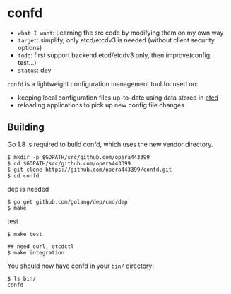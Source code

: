 # confd

* `what I want`: Learning the src code by modifying them on my own way
* `target`: simplify, only etcd/etcdv3 is needed (without client security options)
* `todo`: first support backend etcd/etcdv3 only, then improve(config, test...)
* `status`: dev 


`confd` is a lightweight configuration management tool focused on:

* keeping local configuration files up-to-date using data stored in [etcd](https://github.com/coreos/etcd)
* reloading applications to pick up new config file changes



## Building

Go 1.8 is required to build confd, which uses the new vendor directory.

```
$ mkdir -p $GOPATH/src/github.com/opera443399
$ cd $GOPATH/src/github.com/opera443399
$ git clone https://github.com/opera443399/confd.git
$ cd confd
```

dep is needed
```
$ go get github.com/golang/dep/cmd/dep
$ make
```

test
```
$ make test

## need curl, etcdctl
$ make integration
```

You should now have confd in your `bin/` directory:

```
$ ls bin/
confd
```

